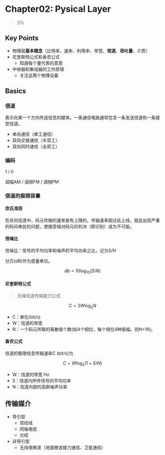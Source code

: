 # Chapter02: Pysical Layer

> 5%

## Key Points

- 物理层**基本概念**（比特率、速率、利用率、带宽、**信道**、**吞吐量**、介质）
- 尼奎斯特公式和香农公式
  - 知道每个量代表的意思
- 中继器和集线器的工作原理
  - 关注这两个物理设备

## Basics

### 信道

表示向某一个方向传送信息的媒体。一条通信电路通常包含一条发送信道和一条接受信道。

- 单向通信（单工通信）
- 双向交替通信（半双工）
- 双向同时通信（全双工）

### 编码

1 / 0

调幅AM / 调频FM / 调相PM

### 信道的极限容量

#### 奈氏准则

在任何信道中，码元传输的速率是有上限的，传输速率超过此上线，就会出现严重的码间串扰的问题，使接受端对码元的判决（即识别）成为不可能。

#### 信噪比

信噪比：信号的平均功率和噪声的平均功率之比，记为S/N

分贝(dB)作为度量单位。

$$db=10 \log_{10}{(S/N)}$$

#### 尼奎斯特公式

> 无噪信道传输能力公式

$$C=2 W \log_{2}{N}$$

- C：单位(bit/s)
- W：信道的带宽
- N：一个码元所取的离散值个数(如4个相位，每个相位4种振幅，则N=16)。

#### 香农公式

信道的极限信息传输速率C (bit/s)为

$$C=W \log_{2}{(1+S/N)}$$

- W：信道的带宽 Hz
- S：信道内所传信号的平均功率
- N：信道内部的高斯噪声功率

## 传输媒介

- 导引型
  - 双绞线
  - 同轴电缆
  - 光缆
- 非导引型
  - 无线电微波（地面微波接力通信、卫星通信）
